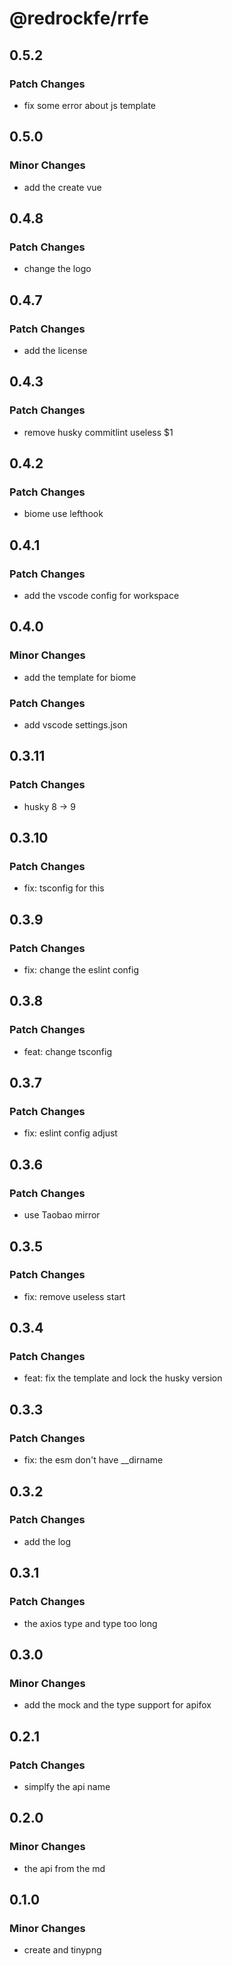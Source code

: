 # @redrockfe/rrfe

## 0.5.2

### Patch Changes

- fix some error about js template

## 0.5.0

### Minor Changes

- add the create vue

## 0.4.8

### Patch Changes

- change the logo

## 0.4.7

### Patch Changes

- add the license

## 0.4.3

### Patch Changes

- remove husky commitlint useless $1

## 0.4.2

### Patch Changes

- biome use lefthook

## 0.4.1

### Patch Changes

- add the vscode config for workspace

## 0.4.0

### Minor Changes

- add the template for biome

### Patch Changes

- add vscode settings.json

## 0.3.11

### Patch Changes

- husky 8 -> 9

## 0.3.10

### Patch Changes

- fix: tsconfig for this

## 0.3.9

### Patch Changes

- fix: change the eslint config

## 0.3.8

### Patch Changes

- feat: change tsconfig

## 0.3.7

### Patch Changes

- fix: eslint config adjust

## 0.3.6

### Patch Changes

- use Taobao mirror

## 0.3.5

### Patch Changes

- fix: remove useless start

## 0.3.4

### Patch Changes

- feat: fix the template and lock the husky version

## 0.3.3

### Patch Changes

- fix: the esm don't have \_\_dirname

## 0.3.2

### Patch Changes

- add the log

## 0.3.1

### Patch Changes

- the axios type and type too long

## 0.3.0

### Minor Changes

- add the mock and the type support for apifox

## 0.2.1

### Patch Changes

- simplfy the api name

## 0.2.0

### Minor Changes

- the api from the md

## 0.1.0

### Minor Changes

- create and tinypng
